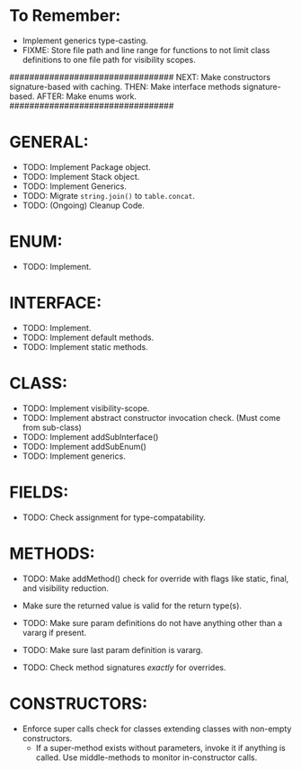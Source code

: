 # To Remember:
- Implement generics type-casting.
- FIXME: Store file path and line range for functions to not limit class definitions to one file path for visibility scopes.

#################################
NEXT: Make constructors signature-based with caching.
THEN: Make interface methods signature-based.
AFTER: Make enums work.
#################################

# GENERAL:
- TODO: Implement Package object.
- TODO: Implement Stack object.
- TODO: Implement Generics.
- TODO: Migrate `string.join()` to `table.concat`.
- TODO: (Ongoing) Cleanup Code.

# ENUM:
- TODO: Implement.

# INTERFACE:
- TODO: Implement.
- TODO: Implement default methods.
- TODO: Implement static methods.

# CLASS:
- TODO: Implement visibility-scope.
- TODO: Implement abstract constructor invocation check. (Must come from sub-class)
- TODO: Implement addSubInterface()
- TODO: Implement addSubEnum()
- TODO: Implement generics.

# FIELDS:
- TODO: Check assignment for type-compatability.

# METHODS:
- TODO: Make addMethod() check for override with flags like static, final, and visibility reduction.
- Make sure the returned value is valid for the return type(s).
- TODO: Make sure param definitions do not have anything other than a vararg if present.
- TODO: Make sure last param definition is vararg.

- TODO: Check method signatures _exactly_ for overrides.

# CONSTRUCTORS:
- Enforce super calls check for classes extending classes with non-empty constructors.
  - If a super-method exists without parameters, invoke it if anything is called. Use middle-methods to monitor in-constructor calls.